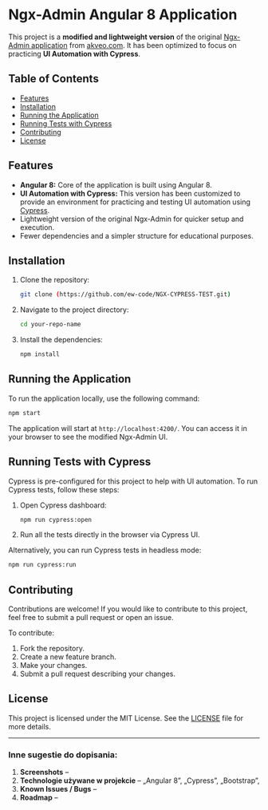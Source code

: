 # Ngx-Admin Angular 8 Application

This project is a **modified and lightweight version** of the original [Ngx-Admin application](https://github.com/akveo/ngx-admin) from [akveo.com](https://akveo.com). It has been optimized to focus on practicing **UI Automation with Cypress**.

## Table of Contents

- [Features](#features)
- [Installation](#installation)
- [Running the Application](#running-the-application)
- [Running Tests with Cypress](#running-tests-with-cypress)
- [Contributing](#contributing)
- [License](#license)

## Features

- **Angular 8:** Core of the application is built using Angular 8.
- **UI Automation with Cypress:** This version has been customized to provide an environment for practicing and testing UI automation using [Cypress](https://www.cypress.io/).
- Lightweight version of the original Ngx-Admin for quicker setup and execution.
- Fewer dependencies and a simpler structure for educational purposes.

## Installation

1. Clone the repository:
   ```bash
   git clone (https://github.com/ew-code/NGX-CYPRESS-TEST.git)
   ```
2. Navigate to the project directory:
   ```bash
   cd your-repo-name
   ```
3. Install the dependencies:
   ```bash
   npm install
   ```

## Running the Application

To run the application locally, use the following command:

```bash
npm start
```

The application will start at `http://localhost:4200/`. You can access it in your browser to see the modified Ngx-Admin UI.

## Running Tests with Cypress

Cypress is pre-configured for this project to help with UI automation. To run Cypress tests, follow these steps:

1. Open Cypress dashboard:
   ```bash
   npm run cypress:open
   ```
2. Run all the tests directly in the browser via Cypress UI.

Alternatively, you can run Cypress tests in headless mode:

```bash
npm run cypress:run
```

## Contributing

Contributions are welcome! If you would like to contribute to this project, feel free to submit a pull request or open an issue.

To contribute:
1. Fork the repository.
2. Create a new feature branch.
3. Make your changes.
4. Submit a pull request describing your changes.

## License

This project is licensed under the MIT License. See the [LICENSE](LICENSE) file for more details.

---

### Inne sugestie do dopisania:

1. **Screenshots** – 
2. **Technologie używane w projekcie** –  „Angular 8”, „Cypress”, „Bootstrap”,
3. **Known Issues / Bugs** – 
4. **Roadmap** – 
